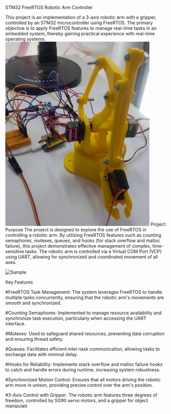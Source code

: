 STM32 FreeRTOS Robotic Arm Controller

This project is an implementation of a 3-axis robotic arm with a gripper, controlled by an STM32 microcontroller using FreeRTOS. The primary objective is to apply FreeRTOS features to manage real-time tasks in an embedded system, thereby gaining practical experience with real-time operating systems.
![Sample](https://github.com/Emrecanbl/STM32_FreeRtos_Robotic_Arm_Controller/blob/main/rsz_11723388000535.jpg?raw=true)
Project Purpose
The project is designed to explore the use of FreeRTOS in controlling a robotic arm. By utilizing FreeRTOS features such as counting semaphores, mutexes, queues, and hooks (for stack overflow and malloc failure), this project demonstrates effective management of complex, time-sensitive tasks. The robotic arm is controlled via a Virtual COM Port (VCP) using UART, allowing for synchronized and coordinated movement of all axes.
 
![Sample](https://github.com/Emrecanbl/STM32_FreeRtos_Robotic_Arm_Controller/blob/main/8zxkjf.gif?raw=true)

Key Features

#FreeRTOS Task Management: The system leverages FreeRTOS to handle multiple tasks concurrently, ensuring that the robotic arm's movements are smooth and synchronized.

#Counting Semaphores: Implemented to manage resource availability and synchronize task execution, particularly when accessing the UART interface.

#Mutexes: Used to safeguard shared resources, preventing data corruption and ensuring thread safety.

#Queues: Facilitates efficient inter-task communication, allowing tasks to exchange data with minimal delay.

#Hooks for Reliability: Implements stack overflow and malloc failure hooks to catch and handle errors during runtime, increasing system robustness.

#Synchronized Motion Control: Ensures that all motors driving the robotic arm move in unison, providing precise control over the arm's position.

#3-Axis Control with Gripper: The robotic arm features three degrees of freedom, controlled by SG90 servo motors, and a gripper for object manipulati


